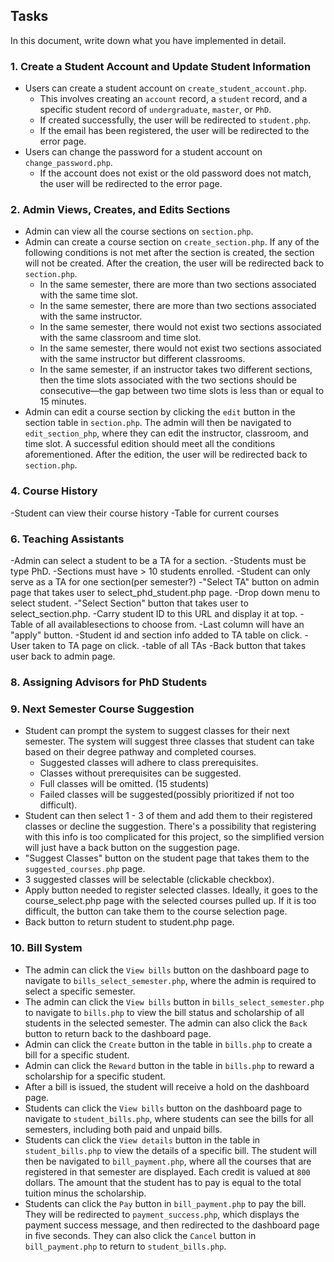 ## Tasks

In this document, write down what you have implemented in detail.

### 1. Create a Student Account and Update Student Information

- Users can create a student account on `create_student_account.php`.
    - This involves creating an `account` record, a `student` record, and a specific student record of `undergraduate`, `master`, or `PhD`.
    - If created successfully, the user will be redirected to `student.php`.
    - If the email has been registered, the user will be redirected to the error page.
- Users can change the password for a student account on `change_password.php`.
    - If the account does not exist or the old password does not match, the user will be redirected to the error page.


### 2. Admin Views, Creates, and Edits Sections

- Admin can view all the course sections on `section.php`.
- Admin can create a course section on `create_section.php`. If any of the following conditions is not met after the section is created, the section will not be created. After the creation, the user will be redirected back to `section.php`.
  - In the same semester, there are more than two sections associated with the same time slot.
  - In the same semester, there are more than two sections associated with the same instructor.
  - In the same semester, there would not exist two sections associated with the same classroom and time slot.
  - In the same semester, there would not exist two sections associated with the same instructor but different classrooms.
  - In the same semester, if an instructor takes two different sections, then the time slots associated with the two sections should be consecutive—the gap between two time slots is less than or equal to 15 minutes.
- Admin can edit a course section by clicking the `edit` button in the section table in `section.php`. The admin will then be navigated to `edit_section_php`, where they can edit the instructor, classroom, and time slot. A successful edition should meet all the conditions aforementioned. After the edition, the user will be redirected back to `section.php`.


### 4. Course History
-Student can view their course history
  -Table for current courses

### 6. Teaching Assistants
-Admin can select a student to be a TA for a section.
  -Students must be type PhD.
  -Sections must have > 10 students enrolled.
  -Student can only serve as a TA for one section(per semester?)
-"Select TA" button on admin page that takes user to select_phd_student.php page.
  -Drop down menu to select student.
-"Select Section" button that takes user to select_section.php.
  -Carry student ID to this URL and display it at top.
  -Table of all availablesections to choose from.
  -Last column will have an "apply" button.
  -Student id and section info added to TA table on click.
-User taken to TA page on click.
  -table of all TAs
  -Back button that takes user back to admin page.


### 8. Assigning Advisors for PhD Students


### 9. Next Semester Course Suggestion 
- Student can prompt the system to suggest classes for their next semester. The system will suggest three classes that student can take based on their degree pathway and completed courses.
  - Suggested classes will adhere to class prerequisites.
  - Classes without prerequisites can be suggested.
  - Full classes will be omitted. (15 students)
  - Failed classes will be suggested(possibly prioritized if not too difficult).
- Student can then select 1 - 3 of them and add them to their registered classes or decline the suggestion. There's a possibility that registering with this info is too complicated for this project, so the simplified version will just have a back button on the suggestion page.
 - "Suggest Classes" button on the student page that takes them to the `suggested_courses.php` page.
 - 3 suggested classes will be selectable (clickable checkbox).
 - Apply button needed to register selected classes. Ideally, it goes to the course_select.php  page with the selected courses pulled up. If it is too difficult, the button can take them to the course selection page. 
 - Back button to return student to student.php page.


### 10. Bill System

- The admin can click the `View bills` button on the dashboard page to navigate to `bills_select_semester.php`, where the admin is required to select a specific semester.
- The admin can click the `View bills` button in `bills_select_semester.php` to navigate to `bills.php` to view the bill status and scholarship of all students in the selected semester. The admin can also click the `Back` button to return back to the dashboard page.
- Admin can click the `Create` button in the table in `bills.php` to create a bill for a specific student.
- Admin can click the `Reward` button in the table in `bills.php` to reward a scholarship for a specific student.
- After a bill is issued, the student will receive a hold on the dashboard page.
- Students can click the `View bills` button on the dashboard page to navigate to `student_bills.php`, where students can see the bills for all semesters, including both paid and unpaid bills.
- Students can click the `View details` button in the table in `student_bills.php` to view the details of a specific bill. The student will then be navigated to `bill_payment.php`, where all the courses that are registered in that semester are displayed. Each credit is valued at `800` dollars. The amount that the student has to pay is equal to the total tuition minus the scholarship.
- Students can click the `Pay` button in `bill_payment.php` to pay the bill. They will be redirected to `payment_success.php`, which displays the payment success message, and then redirected to the dashboard page in five seconds. They can also click the `Cancel` button in `bill_payment.php` to return to `student_bills.php`.